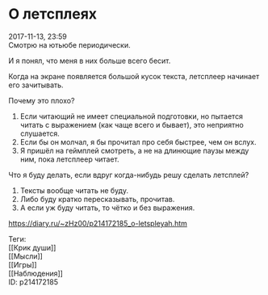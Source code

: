 О летсплеях
============

   
 2017-11-13, 23:59   
  Смотрю на ютьюбе периодически.   
   
 И я понял, что меня в них больше всего бесит.   
   
 Когда на экране появляется большой кусок текста, летсплеер начинает его зачитывать.   
   
 Почему это плохо?   
   
 1. Если читающий не имеет специальной подготовки, но пытается читать с выражением (как чаще всего и бывает), это неприятно слушается.   
 2. Если бы он молчал, я бы прочитал про себя быстрее, чем он вслух.   
 3. Я пришёл на геймплей смотреть, а не на длинющие паузы между ним, пока летсплеер читает.   
   
 Что я буду делать, если вдруг когда-нибудь решу сделать летсплей?   
   
 1. Тексты вообще читать не буду.   
 2. Либо буду кратко пересказывать, прочитав.   
 3. А если уж буду читать, то чётко и без выражения.   
    
 <https://diary.ru/~zHz00/p214172185_o-letspleyah.htm>   
   
 Теги:   
 [[Крик души]]   
 [[Мысли]]   
 [[Игры]]   
 [[Наблюдения]]   
 ID: p214172185
